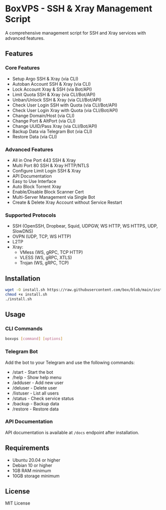 # BoxVPS - SSH & Xray Management Script

A comprehensive management script for SSH and Xray services with advanced features.

## Features

### Core Features
- Setup Argo SSH & Xray (via CLI)
- Autoban Account SSH & Xray (via CLI)
- Lock Account Xray & SSH (via Bot/API)
- Limit Quota SSH & Xray (via CLI/Bot/API)
- Unban/Unlock SSH & Xray (via CLI/Bot/API)
- Check User Login SSH with Quota (via CLI/Bot/API)
- Check User Login Xray with Quota (via CLI/Bot/API)
- Change Domain/Host (via CLI)
- Change Port & AltPort (via CLI)
- Change UUID/Pass Xray (via CLI/Bot/API)
- Backup Data via Telegram Bot (via CLI)
- Restore Data (via CLI)

### Advanced Features
- All in One Port 443 SSH & Xray
- Multi Port 80 SSH & Xray HTTP/NTLS
- Configure Limit Login SSH & Xray
- API Documentation
- Easy to Use Interface
- Auto Block Torrent Xray
- Enable/Disable Block Scanner Cert
- Multi-Server Management via Single Bot
- Create & Delete Xray Account without Service Restart

### Supported Protocols
- SSH (OpenSSH, Dropbear, Squid, UDPGW, WS HTTP, WS HTTPS, UDP, SlowDNS)
- OVPN (UDP, TCP, WS HTTP)
- L2TP
- Xray:
  - VMess (WS, gRPC, TCP HTTP)
  - VLESS (WS, gRPC, XTLS)
  - Trojan (WS, gRPC, TCP)

## Installation

```bash
wget -O install.sh https://raw.githubusercontent.com/box/blob/main/install.sh
chmod +x install.sh
./install.sh
```

## Usage

### CLI Commands
```bash
boxvps [command] [options]
```

### Telegram Bot
Add the bot to your Telegram and use the following commands:
- /start - Start the bot
- /help - Show help menu
- /adduser - Add new user
- /deluser - Delete user
- /listuser - List all users
- /status - Check service status
- /backup - Backup data
- /restore - Restore data

### API Documentation
API documentation is available at `/docs` endpoint after installation.

## Requirements
- Ubuntu 20.04 or higher
- Debian 10 or higher
- 1GB RAM minimum
- 10GB storage minimum

## License
MIT License 
